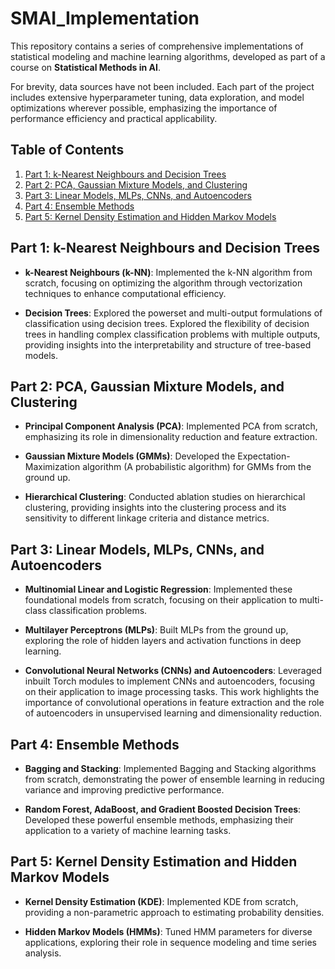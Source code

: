 # SMAI_Implementation

This repository contains a series of comprehensive implementations of statistical modeling and machine learning algorithms, developed as part of a course on **Statistical Methods in AI**.

For brevity, data sources have not been included. Each part of the project includes extensive hyperparameter tuning, data exploration, and model optimizations wherever possible, emphasizing the importance of performance efficiency and practical applicability.

## Table of Contents

1. [Part 1: k-Nearest Neighbours and Decision Trees](#part-1-k-nearest-neighbours-and-decision-trees)
2. [Part 2: PCA, Gaussian Mixture Models, and Clustering](#part-2-pca-gaussian-mixture-models-and-clustering)
3. [Part 3: Linear Models, MLPs, CNNs, and Autoencoders](#part-3-linear-models-mlps-cnns-and-autoencoders)
4. [Part 4: Ensemble Methods](#part-4-ensemble-methods)
5. [Part 5: Kernel Density Estimation and Hidden Markov Models](#part-5-kernel-density-estimation-and-hidden-markov-models)

## Part 1: k-Nearest Neighbours and Decision Trees

- **k-Nearest Neighbours (k-NN)**: Implemented the k-NN algorithm from scratch, focusing on optimizing the algorithm through vectorization techniques to enhance computational efficiency. 
  
- **Decision Trees**: Explored the powerset and multi-output formulations of classification using decision trees. Explored the flexibility of decision trees in handling complex classification problems with multiple outputs, providing insights into the interpretability and structure of tree-based models.

## Part 2: PCA, Gaussian Mixture Models, and Clustering

- **Principal Component Analysis (PCA)**: Implemented PCA from scratch, emphasizing its role in dimensionality reduction and feature extraction. 
  
- **Gaussian Mixture Models (GMMs)**: Developed the Expectation-Maximization algorithm (A probabilistic algorithm) for GMMs from the ground up.
  
- **Hierarchical Clustering**: Conducted ablation studies on hierarchical clustering, providing insights into the clustering process and its sensitivity to different linkage criteria and distance metrics. 
## Part 3: Linear Models, MLPs, CNNs, and Autoencoders

- **Multinomial Linear and Logistic Regression**: Implemented these foundational models from scratch, focusing on their application to multi-class classification problems.
  
- **Multilayer Perceptrons (MLPs)**: Built MLPs from the ground up, exploring the role of hidden layers and activation functions in deep learning. 
  
- **Convolutional Neural Networks (CNNs) and Autoencoders**: Leveraged inbuilt Torch modules to implement CNNs and autoencoders, focusing on their application to image processing tasks. This work highlights the importance of convolutional operations in feature extraction and the role of autoencoders in unsupervised learning and dimensionality reduction.

## Part 4: Ensemble Methods

- **Bagging and Stacking**: Implemented Bagging and Stacking algorithms from scratch, demonstrating the power of ensemble learning in reducing variance and improving predictive performance.

- **Random Forest, AdaBoost, and Gradient Boosted Decision Trees**: Developed these powerful ensemble methods, emphasizing their application to a variety of machine learning tasks. 

## Part 5: Kernel Density Estimation and Hidden Markov Models

- **Kernel Density Estimation (KDE)**: Implemented KDE from scratch, providing a non-parametric approach to estimating probability densities.
  
- **Hidden Markov Models (HMMs)**: Tuned HMM parameters for diverse applications, exploring their role in sequence modeling and time series analysis.
  
